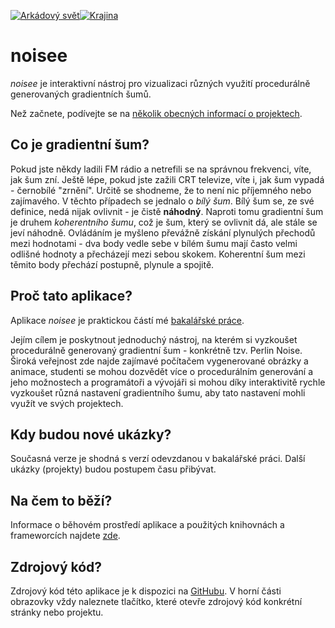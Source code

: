 [![Arkádový svět](./img-show-arcade.png)](/sketches/arcade)[![Krajina](./img-show-landscape.png)](/sketches/landscape)
# noisee
_noisee_ je interaktivní nástroj pro vizualizaci různých využití procedurálně generovaných gradientních šumů.

Než začnete, podívejte se na [několik obecných informací o projektech](/sketches).
## Co je gradientní šum?
Pokud jste někdy ladili FM rádio a netrefili se na správnou frekvenci, víte, jak šum zní. Ještě lépe, pokud jste zažili CRT televize, víte i, jak šum vypadá - černobílé "zrnění". Určitě se shodneme, že to není nic příjemného nebo zajímavého. V těchto případech se jednalo o _bílý šum_. Bílý šum se, ze své definice, nedá nijak ovlivnit - je čistě **náhodný**. Naproti tomu gradientní šum je druhem _koherentního šumu_, což je šum, který se ovlivnit dá, ale stále se jeví náhodně. Ovládáním je myšleno převážně získání plynulých přechodů mezi hodnotami - dva body vedle sebe v bílém šumu mají často velmi odlišné hodnoty a přecházejí mezi sebou skokem. Koherentní šum mezi těmito body přechází postupně, plynule a spojitě.
## Proč tato aplikace?
Aplikace _noisee_ je praktickou částí mé [bakalářské práce](/thesis).

Jejím cílem je poskytnout jednoduchý nástroj, na kterém si vyzkoušet procedurálně generovaný gradientní šum - konkrétně tzv. Perlin Noise. Široká veřejnost zde najde zajímavé počítačem vygenerované obrázky a animace, studenti se mohou dozvědět více o procedurálním generování a jeho možnostech a programátoři a vývojáři si mohou díky interaktivitě rychle vyzkoušet různá nastavení gradientního šumu, aby tato nastavení mohli využít ve svých projektech.
## Kdy budou nové ukázky?
Současná verze je shodná s verzí odevzdanou v bakalářské práci. Další ukázky (projekty) budou postupem času přibývat.
## Na čem to běží?
Informace o běhovém prostředí aplikace a použitých knihovnách a frameworcích najdete [zde](/app).
## Zdrojový kód?
Zdrojový kód této aplikace je k dispozici na [GitHubu](https://github.com/Akimayo/noisee). V horní části obrazovky vždy naleznete tlačítko, které otevře zdrojový kód konkrétní stránky nebo projektu.
